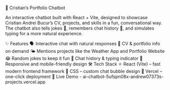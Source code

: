 🤖 Cristian’s Portfolio Chatbot

An interactive chatbot built with React + Vite, designed to showcase Cristian Andrei Bucur’s CV, projects, and skills in a fun, conversational way.
The chatbot also tells jokes 🎉, remembers chat history 💬, and simulates typing for a more natural experience.

✨ Features
🗣️ Interactive chat with natural responses
📄 CV & portfolio info on demand
🌤️ Mentions projects like the Weather App and Portfolio Website
😂 Random jokes to keep it fun
💬 Chat history & typing indicator
📱 Responsive and mobile-friendly design
🛠️ Tech Stack
⚛️ React (Vite) – fast modern frontend framework
🎨 CSS – custom chat bubble design
🚀 Vercel – one-click deployment
🚀 Live Demo - ai-chatbot-5ufspn08x-andrew07373s-projects.vercel.app
